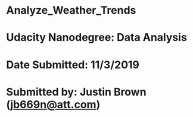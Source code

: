 # Analyze_Weather_Trends
# Udacity Nanodegree: Data Analysis
# Date Submitted: 11/3/2019
# Submitted by: Justin Brown (jb669n@att.com)